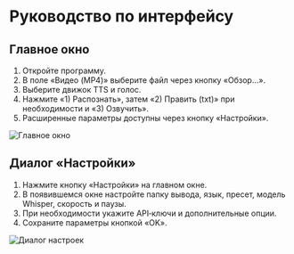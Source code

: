 # Руководство по интерфейсу

## Главное окно
1. Откройте программу.
2. В поле «Видео (MP4)» выберите файл через кнопку «Обзор…».
3. Выберите движок TTS и голос.
4. Нажмите «1) Распознать», затем «2) Править (txt)» при необходимости и «3) Озвучить».
5. Расширенные параметры доступны через кнопку «Настройки».

![Главное окно](assets/main-window.png)

## Диалог «Настройки»
1. Нажмите кнопку «Настройки» на главном окне.
2. В появившемся окне настройте папку вывода, язык, пресет, модель Whisper, скорость и паузы.
3. При необходимости укажите API‑ключи и дополнительные опции.
4. Сохраните параметры кнопкой «OK».

![Диалог настроек](assets/settings-dialog.png)

